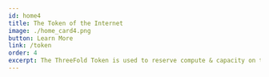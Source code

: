 ```yaml
---
id: home4
title: The Token of the Internet
image: ./home_card4.png
button: Learn More
link: /token
order: 4
excerpt: The ThreeFold Token is used to reserve compute & capacity on the ThreeFold Grid. Dive into the Tokenomics of the medium of exchange of the new Internet economy.
---
```

